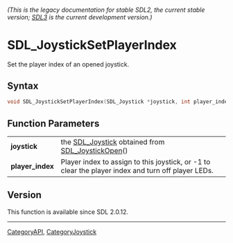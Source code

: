 ###### (This is the legacy documentation for stable SDL2, the current stable version; [SDL3](https://wiki.libsdl.org/SDL3/) is the current development version.)
# SDL_JoystickSetPlayerIndex

Set the player index of an opened joystick.

## Syntax

```c
void SDL_JoystickSetPlayerIndex(SDL_Joystick *joystick, int player_index);

```

## Function Parameters

|                      |                                                                                                    |
| -------------------- | -------------------------------------------------------------------------------------------------- |
| **joystick**         | the [SDL_Joystick](SDL_Joystick) obtained from [SDL_JoystickOpen](SDL_JoystickOpen)()              |
| **player_index**     | Player index to assign to this joystick, or -1 to clear the player index and turn off player LEDs. |

## Version

This function is available since SDL 2.0.12.

----
[CategoryAPI](CategoryAPI), [CategoryJoystick](CategoryJoystick)

